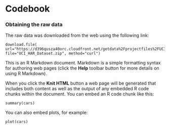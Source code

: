 Codebook
========================================================

### Obtaining the raw data

The raw data was downloaded from the web using the following link:

```{r}
download.file(
url="https://d396qusza40orc.cloudfront.net/getdata%2Fprojectfiles%2FUCI%20HAR%20Dataset.zip", file="UCI_HAR_Dataset.zip", method="curl")
```


This is an R Markdown document. Markdown is a simple formatting syntax for authoring web pages (click the **Help** toolbar button for more details on using R Markdown).

When you click the **Knit HTML** button a web page will be generated that includes both content as well as the output of any embedded R code chunks within the document. You can embed an R code chunk like this:

```{r}
summary(cars)
```

You can also embed plots, for example:

```{r fig.width=7, fig.height=6}
plot(cars)
```

